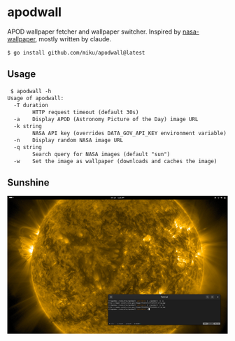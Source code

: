 # apodwall

APOD wallpaper fetcher and wallpaper switcher. Inspired by
[nasa-wallpaper](https://github.com/davidpob99/nasa-wallpaper), mostly written
by claude.

```
$ go install github.com/miku/apodwall@latest
```

## Usage

```
 $ apodwall -h
Usage of apodwall:
  -T duration
        HTTP request timeout (default 30s)
  -a    Display APOD (Astronomy Picture of the Day) image URL
  -k string
        NASA API key (overrides DATA_GOV_API_KEY environment variable)
  -n    Display random NASA image URL
  -q string
        Search query for NASA images (default "sun")
  -w    Set the image as wallpaper (downloads and caches the image)
```

## Sunshine

![](static/apodwall-s.png)

